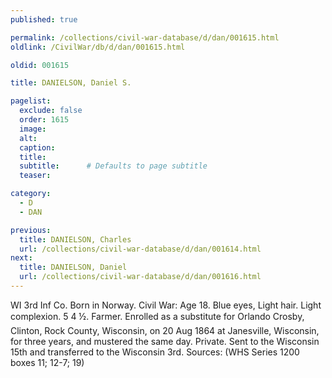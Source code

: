 ```yaml
---
published: true

permalink: /collections/civil-war-database/d/dan/001615.html
oldlink: /CivilWar/db/d/dan/001615.html

oldid: 001615

title: DANIELSON, Daniel S.

pagelist:
  exclude: false
  order: 1615
  image: 
  alt:
  caption:
  title:
  subtitle:      # Defaults to page subtitle
  teaser:

category: 
  - D 
  - DAN

previous:
  title: DANIELSON, Charles
  url: /collections/civil-war-database/d/dan/001614.html  
next:
  title: DANIELSON, Daniel
  url: /collections/civil-war-database/d/dan/001616.html   
---
```

WI 3rd Inf Co. Born in Norway. Civil War: Age 18. Blue eyes, Light hair. Light complexion. 5&#146; 4 &frac12;&#148;. Farmer. Enrolled as a substitute for Orlando Crosby, Clinton, Rock County, Wisconsin, on 20 Aug 1864 at Janesville, Wisconsin, for three years, and mustered the same day. Private. Sent to the Wisconsin 15th and transferred to the Wisconsin 3rd. Sources: (WHS Series 1200 boxes 11; 12-7; 19)